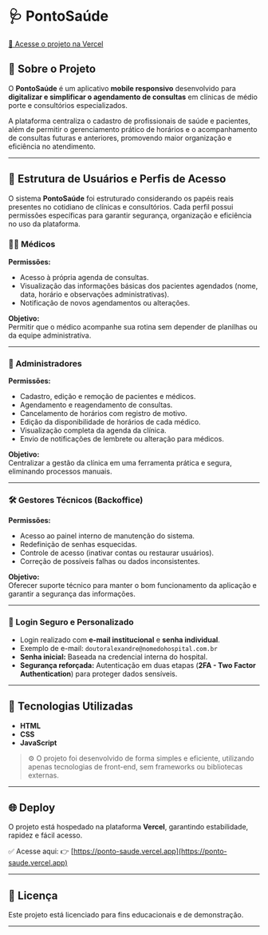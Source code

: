 
# 🩺 PontoSaúde

[🔗 Acesse o projeto na Vercel](https://ponto-saude.vercel.app)

## 📱 Sobre o Projeto

O **PontoSaúde** é um aplicativo **mobile responsivo** desenvolvido para **digitalizar e simplificar o agendamento de consultas** em clínicas de médio porte e consultórios especializados.

A plataforma centraliza o cadastro de profissionais de saúde e pacientes, além de permitir o gerenciamento prático de horários e o acompanhamento de consultas futuras e anteriores, promovendo maior organização e eficiência no atendimento.

---

## 🔐 Estrutura de Usuários e Perfis de Acesso

O sistema **PontoSaúde** foi estruturado considerando os papéis reais presentes no cotidiano de clínicas e consultórios. Cada perfil possui permissões específicas para garantir segurança, organização e eficiência no uso da plataforma.

### 👨‍⚕️ Médicos

**Permissões:**
- Acesso à própria agenda de consultas.
- Visualização das informações básicas dos pacientes agendados (nome, data, horário e observações administrativas).
- Notificação de novos agendamentos ou alterações.

**Objetivo:**  
Permitir que o médico acompanhe sua rotina sem depender de planilhas ou da equipe administrativa.

---

### 🏢 Administradores

**Permissões:**
- Cadastro, edição e remoção de pacientes e médicos.
- Agendamento e reagendamento de consultas.
- Cancelamento de horários com registro de motivo.
- Edição da disponibilidade de horários de cada médico.
- Visualização completa da agenda da clínica.
- Envio de notificações de lembrete ou alteração para médicos.

**Objetivo:**  
Centralizar a gestão da clínica em uma ferramenta prática e segura, eliminando processos manuais.

---

### 🛠️ Gestores Técnicos (Backoffice)

**Permissões:**
- Acesso ao painel interno de manutenção do sistema.
- Redefinição de senhas esquecidas.
- Controle de acesso (inativar contas ou restaurar usuários).
- Correção de possíveis falhas ou dados inconsistentes.

**Objetivo:**  
Oferecer suporte técnico para manter o bom funcionamento da aplicação e garantir a segurança das informações.

---

### 🔐 Login Seguro e Personalizado

- Login realizado com **e-mail institucional** e **senha individual**.
- Exemplo de e-mail: `doutoralexandre@nomedohospital.com.br`
- **Senha inicial:** Baseada na credencial interna do hospital.
- **Segurança reforçada:** Autenticação em duas etapas (**2FA - Two Factor Authentication**) para proteger dados sensíveis.

---

## 🚀 Tecnologias Utilizadas

- **HTML**
- **CSS**
- **JavaScript**

> ⚙️ O projeto foi desenvolvido de forma simples e eficiente, utilizando apenas tecnologias de front-end, sem frameworks ou bibliotecas externas.

---

## 🌐 Deploy

O projeto está hospedado na plataforma **Vercel**, garantindo estabilidade, rapidez e fácil acesso.

✅ Acesse aqui: 👉 [https://ponto-saude.vercel.app](https://ponto-saude.vercel.app)

---

## 📄 Licença

Este projeto está licenciado para fins educacionais e de demonstração.

---

